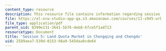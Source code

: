 ```yaml
---
content_type: resource
description: This resource file contains information regarding session 5.
file: https://ol-ocw-studio-app-qa.s3.amazonaws.com/courses/11-s945-urbanizing-china-a-reflective-dialogue-fall-2013/2589aea7539d015398a9545daa0cde64_MIT11_S945F13_Session5.pdf
file_type: application/pdf
parent_uid: 8399e131-3641-5b76-deb8-6fce5f1ad713
resourcetype: Document
title: 'Session 5: Land Quota Market in Chongqing and Chengdu'
uid: 2589aea7-539d-0153-98a9-545daa0cde64
---
```

